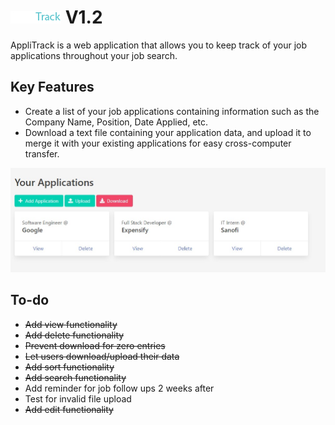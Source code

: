 # ![AppliTrack](images/logo.png) V1.2

AppliTrack is a web application that allows you to keep track of your job applications throughout your job search.

## Key Features

- Create a list of your job applications containing information such as the Company Name, Position, Date Applied, etc.
- Download a text file containing your application data, and upload it to merge it with your existing applications for easy cross-computer transfer.

![applications screenshot](images/applications.jpg)

## To-do

- ~~Add view functionality~~
- ~~Add delete functionality~~
- ~~Prevent download for zero entries~~
- ~~Let users download/upload their data~~
- ~~Add sort functionality~~
- ~~Add search functionality~~
- Add reminder for job follow ups 2 weeks after
- Test for invalid file upload
- ~~Add edit functionality~~
